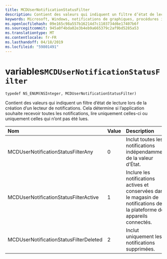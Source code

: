 ```yaml
---
title: MCDUserNotificationStatusFilter
description: Contient des valeurs qui indiquent un filtre d’état de lecture lors de la création d’un lecteur de notifications. Cela détermine si l’application souhaite recevoir toutes les notifications, lire uniquement celles-ci ou uniquement celles qui n’ont pas été lues.
keywords: Microsoft, Windows, notifications de graphiques, procédures iOS, iPhone de savoir-faire
ms.openlocfilehash: 09e165c98a557b16214d7c1103734d6e17407b6f
ms.sourcegitcommit: 945a0f4bda02e3b4eb9a665379c2af9bd5285a53
ms.translationtype: MT
ms.contentlocale: fr-FR
ms.lasthandoff: 04/18/2019
ms.locfileid: "59801491"
---
```

# <a name="enum-mcdusernotificationstatusfilter"></a>variables`MCDUserNotificationStatusFilter`

```
typedef NS_ENUM(NSInteger, MCDUserNotificationStatusFilter)
```

Contient des valeurs qui indiquent un filtre d’état de lecture lors de la création d’un lecteur de notifications. Cela détermine si l’application souhaite recevoir toutes les notifications, lire uniquement celles-ci ou uniquement celles qui n’ont pas été lues. 

|Nom | Value | Description |
|:-- |:-- |:-- |
|   MCDUserNotificationStatusFilterAny | 0| Inclut toutes les notifications indépendamment de la valeur d’État. |
|   MCDUserNotificationStatusFilterActive |1| Inclure les notifications actives et conservées dans le magasin de notifications de la plateforme des appareils connectés. |
|   MCDUserNotificationStatusFilterDeleted | 2| Inclut uniquement les notifications supprimées.|
